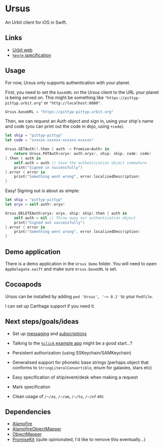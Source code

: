 # Ursus

An Urbit client for iOS in Swift.

## Links

- [Urbit web](http://urbit.org/docs/using/web/)
- [`%eyre` specification](http://urbit.org/docs/arvo/internals/eyre/specification/)

## Usage

For now, Ursus only supports authentication with your planet.

First, you need to set the `baseURL` on the Ursus client to the URL your planet is being served on. This might be something like `"https://pittyp-pittyp.urbit.org"` or `"http://localhost:8080"`. 

```swift
Ursus.baseURL = "https://pittyp-pittyp.urbit.org"
```

Then, we can request an Auth object and sign in, using your ship's name and code (you can print out the code in dojo, using `+code`).

```swift
let ship = "pittyp-pittyp"
let code = "xxxxxx-xxxxxx-xxxxxx-xxxxxx"

Ursus.GETAuth().then { auth -> Promise<Auth> in
    return Ursus.PUTAuth(oryx: auth.oryx!, ship: ship, code: code)
}.then { auth in
    self.auth = auth // Save the authentication object somewhere
    print("Signed in successfully")
}.error { error in
    print("Something went wrong", error.localizedDescription)
}
```

Easy! Signing out is about as simple:

```swift
let ship = "pittyp-pittyp"
let oryx = self.auth!.oryx!

Ursus.DELETEAuth(oryx: oryx, ship: ship).then { auth in
    self.auth = nil // Throw away our authentication object
    print("Signed out successfully")
}.error { error in
    print("Something went wrong", error.localizedDescription)
}
```

## Demo application

There is a demo application in the `Ursus Demo` folder. You will need to open `AppDelegate.swift` and make sure `Ursus.baseURL` is set.

## Cocoapods

Ursus can be installed by adding `pod 'Ursus', '~> 0.1'` to your `Podfile`.

I can set up Carthage support if you need it.

## Next steps/goals/ideas

- Set up [messaging](http://urbit.org/docs/arvo/internals/eyre/specification/#-1-4-messaging) and [subscriptions](http://urbit.org/docs/arvo/internals/eyre/specification/#-1-5-subscriptions)

- Talking to the [`%click` example app](https://github.com/urbit/examples/tree/master/gall/click) might be a good start...?

- Persistent authorization (using SSKeychain/SAMKeychain)

- Generalised support for phonetic base strings (perhaps object that conforms to `StringLiteralConvertible`, enum for galaxies, stars etc)

- Easy specification of ship/event/desk when making a request

- Mark specification

- Clean usage of `/~/as`, `/~/am`, `/~/to`, `/~/of` etc

## Dependencies

- [Alamofire](https://github.com/Alamofire/Alamofire)
- [AlamofireObjectMapper](https://github.com/tristanhimmelman/AlamofireObjectMapper)
- [ObjectMapper](https://github.com/Hearst-DD/ObjectMapper)
- [PromiseKit](https://github.com/mxcl/PromiseKit) (quite opinionated, I'd like to remove this eventually...)
